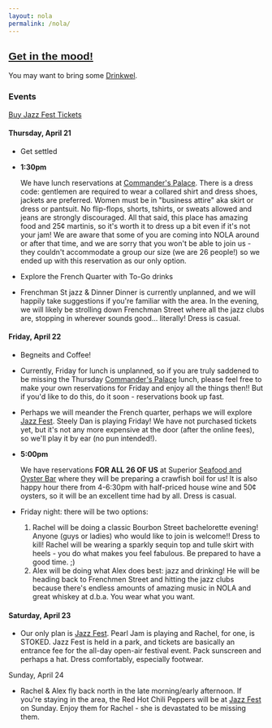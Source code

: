 ```yaml
---
layout: nola
permalink: /nola/
---
```


## <a href="http://www.wwoz.org/listen/player" target="_blank" style='font-family:Arial'>Get in the mood!</a>

You may want to bring some [Drinkwel](http://amzn.to/1RhuEPH).

### Events

[Buy Jazz Fest Tickets](http://www.nojazzfest.com/tickets/)

#### Thursday, April 21

* Get settled
* **1:30pm**

  We have lunch reservations at [Commander's Palace](http://www.commanderspalace.com/). There is a dress code: gentlemen are required to wear a collared shirt and dress shoes, jackets are preferred. Women must be in "business attire" aka skirt or dress or pantsuit. No flip-flops, shorts, tshirts, or sweats allowed and jeans are strongly discouraged. All that said, this place has amazing food and 25¢ martinis, so it's worth it to dress up a bit even if it's not your jam! We are aware that some of you are coming into NOLA around or after that time, and we are sorry that you won't be able to join us - they couldn't accommodate a group our size (we are 26 people!) so we ended up with this reservation as our only option. 
  
* Explore the French Quarter with To-Go drinks
* Frenchman St jazz & Dinner
  Dinner is currently unplanned, and we will happily take suggestions if you're familiar with the area. In the evening, we will likely be strolling down Frenchman Street where all the jazz clubs are, stopping in wherever sounds good... literally! Dress is casual.
  
#### Friday, April 22

* Begneits and Coffee!
* Currently, Friday for lunch is unplanned, so if you are truly saddened to be missing the Thursday [Commander's Palace](http://www.commanderspalace.com/) lunch, please feel free to make your own reservations for Friday and enjoy all the things then!! But if you'd like to do this, do it soon - reservations book up fast. 
* Perhaps we will meander the French quarter, perhaps we will explore [Jazz Fest](http://lineup.nojazzfest.com/?sort=FridayApril22). Steely Dan is playing Friday! We have not purchased tickets yet, but it's not any more expensive at the door (after the online fees), so we'll play it by ear (no pun intended!). 
* **5:00pm** 

  We have reservations **FOR ALL 26 OF US** at Superior [Seafood and Oyster Bar](http://www.superiorseafoodnola.com/) where they will be preparing a crawfish boil for us! It is also happy hour there from 4-6:30pm with half-priced house wine and 50¢ oysters, so it will be an excellent time had by all. Dress is casual.

* Friday night: there will be two options:
  1. Rachel will be doing a classic Bourbon Street bachelorette evening! Anyone (guys or ladies) who would like to join is welcome!! Dress to kill! Rachel will be wearing a sparkly sequin top and tulle skirt with heels - you do what makes you feel fabulous. Be prepared to have a good time. ;)
  2. Alex will be doing what Alex does best: jazz and drinking! He will be heading back to Frenchmen Street and hitting the jazz clubs because there's endless amounts of amazing music in NOLA and great whiskey at d.b.a. You wear what you want.


#### Saturday, April 23

* Our only plan is [Jazz Fest](http://lineup.nojazzfest.com/?sort=SaturdayApril23). Pearl Jam is playing and Rachel, for one, is STOKED. Jazz Fest is held in a park, and tickets are basically an entrance fee for the all-day open-air festival event. Pack sunscreen and perhaps a hat. Dress comfortably, especially footwear.


Sunday, April 24

* Rachel & Alex fly back north in the late morning/early afternoon. If you're staying in the area, the Red Hot Chili Peppers will be at [Jazz Fest](http://lineup.nojazzfest.com/?sort=SundayApril24) on Sunday. Enjoy them for Rachel - she is devastated to be missing them.

